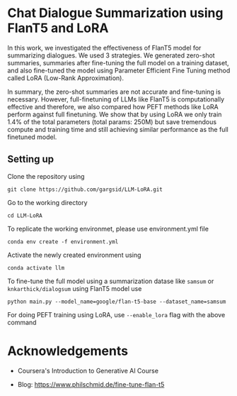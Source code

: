 # Chat Dialogue Summarization using FlanT5 and LoRA

In this work, we investigated the effectiveness of FlanT5 model for summarizing dialogues. We used 3 strategies. We generated zero-shot summaries, summaries after fine-tuning the full model on a training dataset, and also fine-tuned the model using Parameter Efficient Fine Tuning method called LoRA (Low-Rank Approximation). 

In summary, the zero-shot summaries are not accurate and fine-tuning is necessary. However, full-finetuning of LLMs like FlanT5 is computationally effective and therefore, we also compared how PEFT methods like LoRA perform against full finetuning. We show that by using LoRA we only train 1.4% of the total parameters (total params: 250M) but save tremendous compute and training time and still achieving similar performance as the full finetuned model. 

## Setting up

Clone the repository using 

```
git clone https://github.com/gargsid/LLM-LoRA.git
```

Go to the working directory

```
cd LLM-LoRA
```

To replicate the working environmet, please use environment.yml file

```
conda env create -f environment.yml
```

Activate the newly created environment using

```
conda activate llm
```

To fine-tune the full model using a summarization datase like `samsum` or `knkarthick/dialogsum` using FlanT5 model use

```
python main.py --model_name=google/flan-t5-base --dataset_name=samsum
```

For doing PEFT training using LoRA, use `--enable_lora` flag with the above command

# Acknowledgements

- Coursera's Introduction to Generative AI Course

- Blog: https://www.philschmid.de/fine-tune-flan-t5


